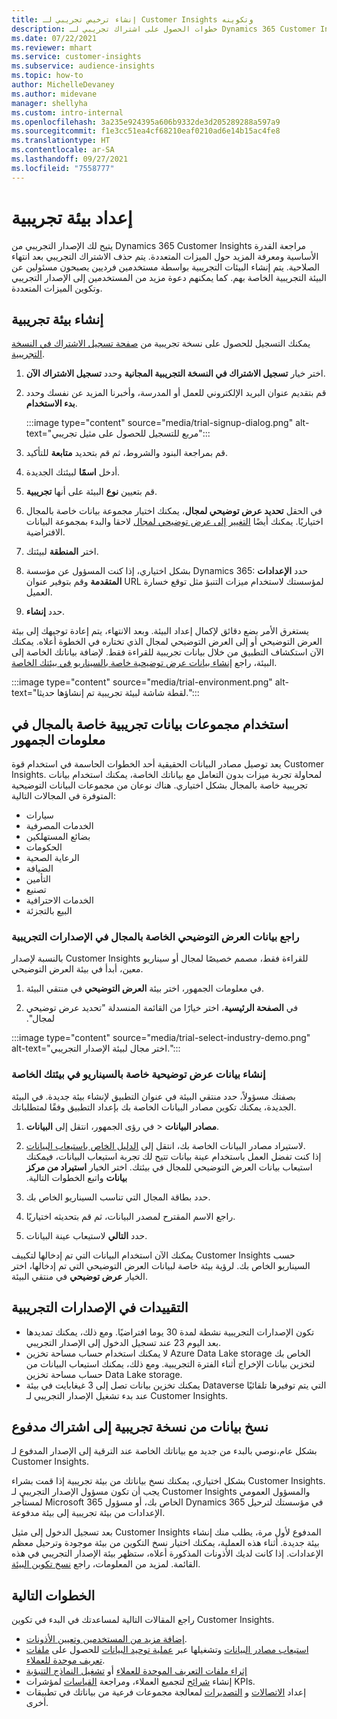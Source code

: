 ```yaml
---
title: إنشاء ترخيص تجريبي لـ Customer Insights وتكوينه
description: خطوات الحصول على اشتراك تجريبي لـ Dynamics 365 Customer Insights وتكوينه.
ms.date: 07/22/2021
ms.reviewer: mhart
ms.service: customer-insights
ms.subservice: audience-insights
ms.topic: how-to
author: MichelleDevaney
ms.author: midevane
manager: shellyha
ms.custom: intro-internal
ms.openlocfilehash: 3a235e924395a606b9332de3d205289288a597a9
ms.sourcegitcommit: f1e3cc51ea4cf68210eaf0210ad6e14b15ac4fe8
ms.translationtype: HT
ms.contentlocale: ar-SA
ms.lasthandoff: 09/27/2021
ms.locfileid: "7558777"
---
```

# <a name="set-up-a-trial-environment"></a>إعداد بيئة تجريبية 

يتيح لك الإصدار التجريبي من Dynamics 365 Customer Insights مراجعة القدرة الأساسية ومعرفة المزيد حول الميزات المتعددة. يتم حذف الاشتراك التجريبي بعد انتهاء الصلاحية. يتم إنشاء البيئات التجريبية بواسطة مستخدمين فرديين يصبحون مسئولين عن البيئة التجريبية الخاصة بهم. كما يمكنهم دعوة مزيد من المستخدمين إلى الإصدار التجريبي وتكوين الميزات المتعددة.

## <a name="create-a-trial-environment"></a>إنشاء بيئة تجريبية

يمكنك التسجيل للحصول على نسخة تجريبية من [صفحة تسجيل الاشتراك في النسخة التجريبية](https://dynamics.microsoft.com/get-started/free-trial/?appname=customerinsights). 

1. اختر خيار **تسجيل الاشتراك في النسخة التجريبية المجانية** وحدد **تسجيل الاشتراك الآن**.

1. قم بتقديم عنوان البريد الإلكتروني للعمل أو المدرسة، وأخبرنا المزيد عن نفسك وحدد **بدء الاستخدام**.

   :::image type="content" source="media/trial-signup-dialog.png" alt-text="مربع للتسجيل للحصول على مثيل تجريبي":::

1. قم بمراجعة البنود والشروط، ثم قم بتحديد **متابعة** للتأكيد.

1. أدخل **اسمًا** لبيئتك الجديدة. 

1. قم بتعيين **نوع** البيئة على أنها **تجريبية**.

1. في الحقل **تحديد عرض توضيحي لمجال‬**، يمكنك اختيار مجموعة بيانات خاصة بالمجال اختياريًا. يمكنك أيضًا [التغيير إلى عرض توضيحي لمجال](#use-industry-specific-demo-data-sets-in-audience-insights) لاحقا والبدء بمجموعة البيانات الافتراضية.

1. اختر **المنطقة** لبيئتك.

1. بشكل اختياري، إذا كنت المسؤول عن مؤسسة Dynamics 365: حدد **الإعدادات المتقدمة** وقم بتوفير عنوان URL لمؤسستك لاستخدام ميزات التنبؤ مثل توقع خسارة العميل. 

1. حدد **إنشاء**. 

يستغرق الأمر بضع دقائق لإكمال إعداد البيئة. وبعد الانتهاء، يتم إعادة توجيهك إلى بيئة العرض التوضيحي أو إلى العرض التوضيحي لمجال الذي تختاره في الخطوة أعلاه. يمكنك الآن استكشاف التطبيق من خلال بيانات تجريبية للقراءة فقط. لإضافة بياناتك الخاصة إلى البيئة، راجع [إنشاء بيانات عرض توضيحية خاصة بالسيناريو في بيئتك الخاصة](#create-scenario-specific-demo-data-in-your-own-environment).

:::image type="content" source="media/trial-environment.png" alt-text="لقطة شاشة لبيئة تجريبية تم إنشاؤها حديثا.":::

## <a name="use-industry-specific-demo-data-sets-in-audience-insights"></a>استخدام مجموعات بيانات تجريبية خاصة بالمجال في معلومات الجمهور‬

يعد توصيل مصادر البيانات الحقيقية أحد الخطوات الحاسمة في استخدام قوة Customer Insights. لمحاولة تجربة ميزات بدون التعامل مع بياناتك الخاصة، يمكنك استخدام بيانات تجريبية خاصة بالمجال بشكل اختياري. هناك نوعان من مجموعات البيانات التوضيحية المتوفرة في المجالات التالية: 

-   ‏‫سيارات‬
-   الخدمات المصرفية
-   بضائع المستهلكين
-   الحكومات
-   الرعاية الصحية
-   الضيافة
-   التأمين
-   تصنيع
-   الخدمات الاحترافية
-   البيع بالتجزئة

### <a name="see-industry-specific-demo-data-in-trials"></a>راجع بيانات العرض التوضيحي الخاصة بالمجال في الإصدارات التجريبية

بالنسبة لإصدار Customer Insights للقراءة فقط، مصمم خصيصًا لمجال أو سيناريو معين، أبدأ في بيئة العرض التوضيحي. 
 
1.  في معلومات الجمهور، اختر بيئة **العرض التوضيحي** في منتقي البيئة.

2.  في **الصفحة الرئيسية**، اختر خيارًا من القائمة المنسدلة "‏‫تحديد عرض توضيحي لمجال".

:::image type="content" source="media/trial-select-industry-demo.png" alt-text="اختر مجال لبيئة الإصدار التجريبي.":::

### <a name="create-scenario-specific-demo-data-in-your-own-environment"></a>إنشاء بيانات عرض توضيحية خاصة بالسيناريو في بيئتك الخاصة

بصفتك مسؤولاً، حدد منتقي البيئة في عنوان التطبيق لإنشاء بيئة جديدة. في البيئة الجديدة، يمكنك تكوين مصادر البيانات الخاصة بك بإعداد التطبيق وفقًا لمتطلباتك. 

1.  في رؤى الجمهور، انتقل إلى **البيانات‏‎** > **مصادر البيانات**.

2.  لاستيراد مصادر البيانات الخاصة بك، انتقل إلى [الدليل الخاص باستيعاب البيانات](data-sources.md).     
   إذا كنت تفضل العمل باستخدام عينة بيانات تتيح لك تجربة استيعاب البيانات، فيمكنك استيعاب بيانات العرض التوضيحي للمجال في بيئتك. اختر الخيار **‏‫استيراد من مركز بيانات** واتبع الخطوات التالية.

3.  حدد بطاقة المجال التي تناسب السيناريو الخاص بك. 

4.  راجع الاسم المقترح لمصدر البيانات، ثم قم بتحديثه اختياريًا. 

5.  حدد **التالي** لاستيعاب عينة البيانات. 

يمكنك الآن استخدام البيانات التي تم إدخالها لتكييف Customer Insights حسب السيناريو الخاص بك. لرؤية بيئة خاصة لبيانات العرض التوضيحي التي تم إدخالها، اختر الخيار **<Industry>عرض توضيحي** في منتقي البيئة.

## <a name="limitations-in-trials"></a>التقييدات في الإصدارات التجريبية

- تكون الإصدارات التجريبية نشطة لمدة 30 يوما افتراضيًا. ومع ذلك، يمكنك تمديدها بعد اليوم 23 عند تسجيل الدخول إلى الإصدار التجريبي.
- لا يمكنك استخدام حساب مساحة تخزين Azure Data Lake storage الخاص بك لتخزين بيانات الإخراج أثناء الفترة التجريبية. ومع ذلك، يمكنك استيعاب البيانات من حساب مساحة تخزين Data Lake storage.
- يمكنك تخزين بيانات تصل إلى 3 غيغابايت في بيئة Dataverse التي يتم توفيرها تلقائيًا عند بدء تشغيل الإصدار التجريبي لـ Customer Insights.

## <a name="copy-data-from-a-trial-to-a-paid-subscription"></a>نسخ بيانات من نسخة تجريبية إلى اشتراك مدفوع

بشكل عام،نوصي بالبدء من جديد مع بياناتك الخاصة عند الترقية إلى الإصدار المدفوع لـ Customer Insights. 

بشكل اختياري، يمكنك نسخ بياناتك من بيئة تجريبية إذا قمت بشراء Customer Insights. يجب أن تكون مسؤول الإصدار التجريبي لـ Customer Insights والمسؤول العمومي لمستأجر Microsoft 365 الخاص بك، أو مسؤول Dynamics 365 في مؤسستك لترحيل الإعدادات من بيئة تجريبية إلى بيئة مدفوعة. 

بعد تسجيل الدخول إلى مثيل Customer Insights المدفوع لأول مرة، يطلب منك إنشاء بيئة جديدة. أثناء هذه العملية، يمكنك اختيار نسخ التكوين من بيئة موجودة وترحيل معظم الإعدادات. إذا كانت لديك الأذونات المذكورة أعلاه، ستظهر بيئة الإصدار التجريبي في هذه القائمة. لمزيد من المعلومات، راجع [نسخ تكوين البيئة](manage-environments.md#copy-the-environment-configuration).

## <a name="next-steps"></a>الخطوات التالية

راجع المقالات التالية لمساعدتك في البدء في تكوين Customer Insights. 

- [إضافة مزيد من المستخدمين وتعيين الأذونات](permissions.md).
- [استيعاب مصادر البيانات](data-sources.md) وتشغيلها عبر [عملية توحيد البيانات](data-unification.md) للحصول على [ملفات تعريف موحدة للعملاء](customer-profiles.md).
- [إثراء ملفات التعريف الموحدة للعملاء](enrichment-hub.md) أو [تشغيل النماذج التنبؤية](predictions-overview.md)
- إنشاء [شرائح](segments.md) لتجميع العملاء، ومراجعة [القياسات](measures.md) لمؤشرات KPIs.
- إعداد [الاتصالات](connections.md) و [التصديرات](export-destinations.md) لمعالجة مجموعات فرعية من بياناتك في تطبيقات أخرى.
